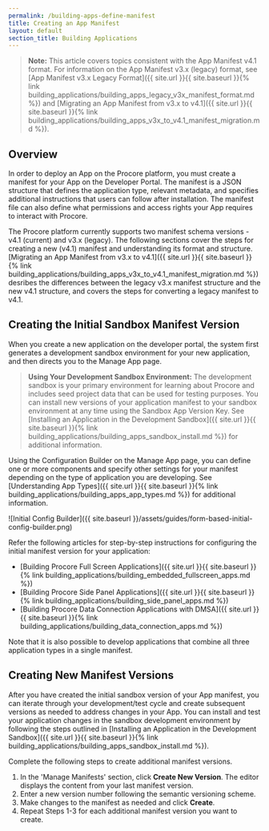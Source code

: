 ```yaml
---
permalink: /building-apps-define-manifest
title: Creating an App Manifest
layout: default
section_title: Building Applications
---
```


>**Note:** This article covers topics consistent with the App Manifest v4.1 format.
>For information on the App Manifest v3.x (legacy) format, see [App Manifest v3.x Legacy Format]({{ site.url }}{{ site.baseurl }}{% link building_applications/building_apps_legacy_v3x_manifest_format.md %}) and [Migrating an App Manifest from v3.x to v4.1]({{ site.url }}{{ site.baseurl }}{% link building_applications/building_apps_v3x_to_v4.1_manifest_migration.md %}).

## Overview

In order to deploy an App on the Procore platform, you must create a manifest for your App on the Developer Portal.
The manifest is a JSON structure that defines the application type, relevant metadata, and specifies additional instructions that users can follow after installation.
The manifest file can also define what permissions and access rights your App requires to interact with Procore.

The Procore platform currently supports two manifest schema versions - v4.1 (current) and v3.x (legacy).
The following sections cover the steps for creating a new (v4.1) manifest and understanding its format and structure.
[Migrating an App Manifest from v3.x to v4.1]({{ site.url }}{{ site.baseurl }}{% link building_applications/building_apps_v3x_to_v4.1_manifest_migration.md %}) desribes the differences between the legacy v3.x manifest structure and the new v4.1 structure, and covers the steps for converting a legacy manifest to v4.1.

## Creating the Initial Sandbox Manifest Version

When you create a new application on the developer portal, the system first generates a development sandbox environment for your new application, and then directs you to the Manage App page.

>**Using Your Development Sandbox Environment:**
>The development sandbox is your primary environment for learning about Procore and includes seed project data that can be used for testing purposes.
>You can install new versions of your application manifest to your sandbox environment at any time using the Sandbox App Version Key.
>See [Installing an Application in the Development Sandbox]({{ site.url }}{{ site.baseurl }}{% link building_applications/building_apps_sandbox_install.md %}) for additional information.

Using the Configuration Builder on the Manage App page, you can define one or more components and specify other settings for your manifest depending on the type of application you are developing.
See [Understanding App Types]({{ site.url }}{{ site.baseurl }}{% link building_applications/building_apps_app_types.md %}) for additional information.

![Initial Config Builder]({{ site.baseurl }}/assets/guides/form-based-initial-config-builder.png)

Refer the following articles for step-by-step instructions for configuring the initial manifest version for your application:

* [Building Procore Full Screen Applications]({{ site.url }}{{ site.baseurl }}{% link building_applications/building_embedded_fullscreen_apps.md %})
* [Building Procore Side Panel Applications]({{ site.url }}{{ site.baseurl }}{% link building_applications/building_side_panel_apps.md %})
* [Building Procore Data Connection Applications with DMSA]({{ site.url }}{{ site.baseurl }}{% link building_applications/building_data_connection_apps.md %})

Note that it is also possible to develop applications that combine all three application types in a single manifest.

## Creating New Manifest Versions

After you have created the initial sandbox version of your App manifest, you can iterate through your development/test cycle and create subsequent versions as needed to address changes in your App.
You can install and test your application changes in the sandbox development environment by following the steps outlined in [Installing an Application in the Development Sandbox]({{ site.url }}{{ site.baseurl }}{% link building_applications/building_apps_sandbox_install.md %}).

Complete the following steps to create additional manifest versions.

1. In the 'Manage Manifests' section, click **Create New Version**. The editor displays the content from your last manifest version.
1. Enter a new version number following the semantic versioning scheme.
1. Make changes to the manifest as needed and click **Create**.
1. Repeat Steps 1-3 for each additional manifest version you want to create.
